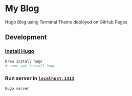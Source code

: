 # My Blog 

Hugo Blog using Terminal Theme deployed on GitHub Pages

## Development


### [Install Hugo](https://gohugo.io/installation/)

```sh
brew install hugo
# sudo apt install hugo
```

### Run server in [`localhost:1313`](http://localhost:1313)

```
hugo server
```

